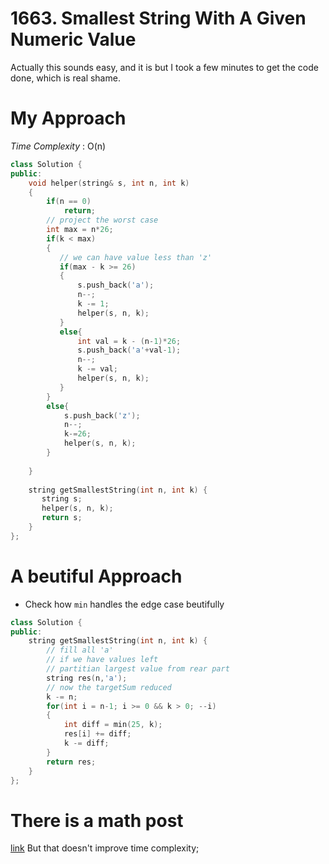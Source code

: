 # 1663. Smallest String With A Given Numeric Value

Actually this sounds easy, and it is but I took
a few minutes to get the code done, which is real 
shame.

# My Approach

*Time Complexity* : O(n)

```cpp
class Solution {
public:
    void helper(string& s, int n, int k)
    {
        if(n == 0)
            return;
        // project the worst case
        int max = n*26;
        if(k < max)
        {
           // we can have value less than 'z' 
           if(max - k >= 26)
           {
               s.push_back('a');
               n--;
               k -= 1;
               helper(s, n, k);
           }
           else{
               int val = k - (n-1)*26;
               s.push_back('a'+val-1);
               n--;
               k -= val;
               helper(s, n, k);
           } 
        }
        else{
            s.push_back('z');
            n--;
            k-=26;
            helper(s, n, k);
        }
        
    }
    
    string getSmallestString(int n, int k) {
       string s;
       helper(s, n, k);
       return s; 
    }
};
```

# A beutiful Approach

* Check how `min` handles the edge case beutifully

```cpp
class Solution {
public:
    string getSmallestString(int n, int k) {
        // fill all 'a'
        // if we have values left
        // partitian largest value from rear part
        string res(n,'a');
        // now the targetSum reduced
        k -= n;
        for(int i = n-1; i >= 0 && k > 0; --i)
        {
            int diff = min(25, k);
            res[i] += diff;
            k -= diff;
        }
        return res;
    }
};
```

# There is a math post
[link](https://leetcode.com/problems/smallest-string-with-a-given-numeric-value/discuss/1038740/Python-O(n)-math-solution-explained)
But that doesn't improve time complexity;
